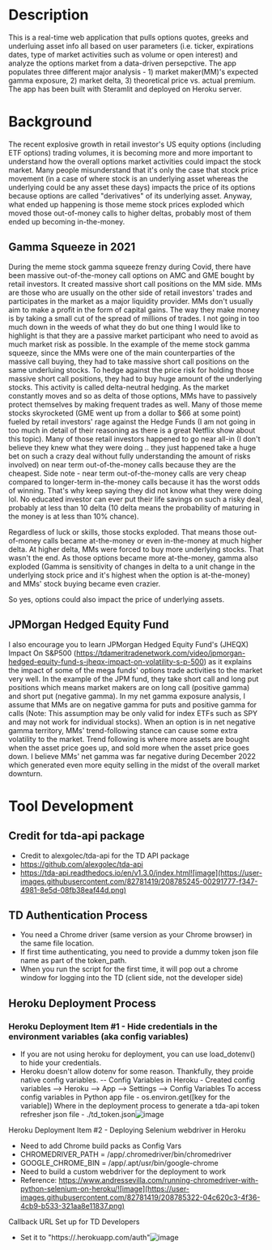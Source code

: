 # Description
This is a real-time web application that pulls options quotes, greeks and underluing asset info all based on user parameters (i.e. ticker, expirations dates, type of market activities such as volume or open interest) and analyze the options market from a data-driven persepctive. The app populates three different major analysis - 1) market maker(MM)'s expected gamma exposure, 2) market delta, 3) theoretical price vs. actual premium. The app has been built with Steramlit and deployed on Heroku server. 

# Background
The recent explosive growth in retail investor's US equity options (including ETF options) trading volumes, it is becoming more and more important to understand how the overall options market activities could impact the stock market. Many people misunderstand that it's only the case that stock price movement (in a case of where stock is an underlying asset whereas the underlying could be any asset these days) impacts the price of its options because options are called "derivatives" of its underlying asset. Anyway, what ended up happening is those meme stock prices exploded which moved those out-of-money calls to higher deltas, probably most of them ended up becoming in-the-money.

## Gamma Squeeze in 2021 
During the meme stock gamma squeeze frenzy during Covid, there have been massive out-of-the-money call options on AMC and GME bought by retail investors. It created massive short call positions on the MM side. MMs are those who are usually on the other side of retail investors' trades and participates in the market as a major liquidity provider. MMs don't usually aim to make a profit in the form of capital gains. The way they make money is by taking a small cut of the spread of millions of trades. I not going in too much down in the weeds of what they do but one thing I would like to highlight is that they are a passive market participant who need to avoid as much market risk as possible. In the example of the meme stock gamma squeeze, since the MMs were one of the main counterparties of the massive call buying, they had to take massive short call positions on the same underluing stocks. To hedge against the price risk for holding those massive short call positions, they had to buy huge amount of the underlying stocks. This activity is called delta-neutral hedging. As the market constantly moves and so as delta of those options, MMs have to passively protect themselves by making frequent trades as well. Many of those meme stocks skyrocketed (GME went up from a dollar to $66 at some point) fueled by retail investors' rage against the Hedge Funds (I am not going in too much in detail of their reasoning as there is a great Netflix show about this topic). Many of those retail investors happened to go near all-in (I don't believe they knew what they were doing .. they just happened take a huge bet on such a crazy deal without fully understanding the amount of risks involved) on near term out-of-the-money calls because they are the cheapest. Side note - near term out-of-the-money calls are very cheap compared to longer-term in-the-money calls because it has the worst odds of winning. That's why keep saying they did not know what they were doing lol. No educated investor can ever put their life savings on such a risky deal, probably at less than 10 delta (10 delta means the probability of maturing in the money is at less than 10% chance). 

Regardless of luck or skills, those stocks exploded. That means those out-of-money calls became at-the-money or even in-the-money at much higher delta. At higher delta, MMs were forced to buy more underlying stocks. That wasn't the end. As those options became more at-the-money, gamma also exploded (Gamma is sensitivity of changes in delta to a unit change in the underlying stock price and it's highest when the option is at-the-money) and MMs' stock buying became even crazier. 

So yes, options could also impact the price of underlying assets. 
 
## JPMorgan Hedged Equity Fund 
I also encourage you to learn JPMorgan Hedged Equity Fund's (JHEQX) Impact On S&P500 (https://tdameritradenetwork.com/video/jpmorgan-hedged-equity-fund-s-jheqx-impact-on-volatility-s-p-500) as it explains the impact of some of the mega funds' options trade activities to the market very well. In the example of the JPM fund, they take short call and long put positions which means market makers are on long call (positive gamma) and short put (negative gamma).
In my net gamma exposure analysis, I assume that MMs are on negative gamma for puts and positive gamma for calls (Note: This assumption may be only valid for index ETFs such as SPY and may not work for individual stocks). When an option is in net negative gamma territory, MMs' trend-following stance can cause some extra volatility to the market. Trend following is where more assets are bought when the asset price goes up, and sold more when the asset price goes down. I believe MMs' net gamma was far negative during December 2022 which generated even more equity selling in the midst of the overall market downturn. 


# Tool Development

## Credit for tda-api package
- Credit to alexgolec/tda-api for the TD API package
- https://github.com/alexgolec/tda-api
- https://tda-api.readthedocs.io/en/v1.3.0/index.html![image](https://user-images.githubusercontent.com/82781419/208785245-00291777-f347-4981-8e5d-08fb38eaf44d.png)

## TD Authentication Process
- You need a Chrome driver (same version as your Chrome browser) in the same file location.
- If first time authenticating, you need to provide a dummy token json file name as part of the token_path. 
- When you run the script for the first time, it will pop out a chrome window for logging into the TD (client side, not the developer side)

## Heroku Deployment Process
### Heroku Deployment Item #1 - Hide credentials in the environment variables (aka config variables)
- If you are not using heroku for deployment, you can use load_dotenv() to hide your credentials.
- Heroku doesn't allow dotenv for some reason. Thankfully, they proide native config variables.
-- Config Variables in Heroku
        - Created config variables --> Heroku --> App --> Settings --> Config Variables
    To access config variables in Python app file
        - os.environ.get([key for the variable])
    Where in the deployment process to generate a tda-api token refresher json file
        - ./td_token.json![image](https://user-images.githubusercontent.com/82781419/208785307-97e677f2-86fa-408f-bedb-13c4f696f09f.png)


Heroku Deployment Item #2 - Deploying Selenium webdriver in Heroku
- Need to add Chrome build packs as Config Vars
- CHROMEDRIVER_PATH = /app/.chromedriver/bin/chromedriver
- GOOGLE_CHROME_BIN = /app/.apt/usr/bin/google-chrome
- Need to build a custom webdriver for the deployment to work
- Reference: https://www.andressevilla.com/running-chromedriver-with-python-selenium-on-heroku/![image](https://user-images.githubusercontent.com/82781419/208785322-04c620c3-4f36-4cb9-b533-321aa8e11837.png)


Callback URL Set up for TD Developers 
- Set it to "https://<your heroku app name>.herokuapp.com/auth"![image](https://user-images.githubusercontent.com/82781419/208785350-990fe49b-45c6-4b5e-807e-e5bc3c5145ac.png)

